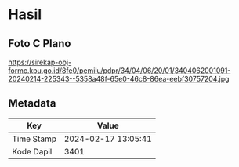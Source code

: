 # Hasil

## Foto C Plano

https://sirekap-obj-formc.kpu.go.id/8fe0/pemilu/pdpr/34/04/06/20/01/3404062001091-20240214-225343--5358a48f-65e0-46c8-86ea-eebf30757204.jpg


## Metadata

| Key        | Value               |
| ---------- | ------------------- |
| Time Stamp | 2024-02-17 13:05:41 |
| Kode Dapil | 3401                |



